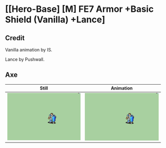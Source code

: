 # [\[Hero-Base\] \[M\] FE7 Armor +Basic Shield \(Vanilla\) +Lance]

## Credit

Vanilla animation by IS.

Lance by Pushwall.
	
## Axe

| Still | Animation |
| :---: | :-------: |
| ![Axe still](./Axe_000.png) | ![Axe animation](./Axe.gif) |
